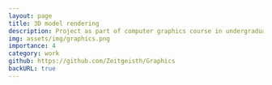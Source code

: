 ```yaml
---
layout: page
title: 3D model rendering
description: Project as part of computer graphics course in undergraduate study, 3D model of wembley stadium was rendered to implement the concepts learned in the course
img: assets/img/graphics.png
importance: 4
category: work
github: https://github.com/Zeitgeisth/Graphics
backURL: true
---
```

